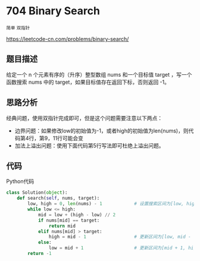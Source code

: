 # 704 Binary Search

`简单` `双指针`

https://leetcode-cn.com/problems/binary-search/



## 题目描述

给定一个 n 个元素有序的（升序）整型数组 nums 和一个目标值 target  ，写一个函数搜索 nums 中的 target，如果目标值存在返回下标，否则返回 -1。



## 思路分析

经典问题，使用双指针完成即可，但是这个问题需要注意以下两点：

- 边界问题：如果修改low的初始值为-1，或者high的初始值为len(nums)，则代码第4行，第9，11行可能会变
- 加法上溢出问题：使用下面代码第5行写法即可杜绝上溢出问题。



## 代码

Python代码

```python
class Solution(object):
    def search(self, nums, target):
        low, high = 0, len(nums) - 1			# 设置搜索区间为[low, high]
        while low <= high:
            mid = low + (high - low) // 2
            if nums[mid] == target:
                return mid
            elif nums[mid] > target:
                high = mid - 1					# 更新区间为[low, mid - 1]
            else:
                low = mid + 1					# 更新区间为[mid + 1, high]
        return -1
```

